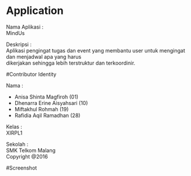 # Application
Nama Aplikasi : <br>
MindUs <br>

Deskripsi : <br>
Aplikasi pengingat tugas dan event yang membantu user untuk mengingat dan menjadwal apa yang harus <br>
dikerjakan sehingga lebih terstruktur dan terkoordinir.

#Contributor Identity 

Nama :<br>
- Anisa Shinta Magfiroh (01)<br>
- Dhenarra Erine Aisyahsari (10)<br>
- Miftakhul Rohmah (19)<br>
- Rafidia Aqil Ramadhan (28)<br>

Kelas :<br>
XIRPL1 <br>

Sekolah : <br>
SMK Telkom Malang <br>
Copyright @2016

#Screenshot
